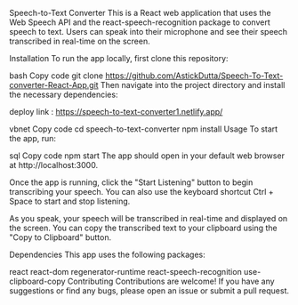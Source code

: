 Speech-to-Text Converter
This is a React web application that uses the Web Speech API and the react-speech-recognition package to convert speech to text. Users can speak into their microphone and see their speech transcribed in real-time on the screen.

Installation
To run the app locally, first clone this repository:

bash
Copy code
git clone https://github.com/AstickDutta/Speech-To-Text-converter-React-App.git
Then navigate into the project directory and install the necessary dependencies:

deploy link : https://speech-to-text-converter1.netlify.app/

vbnet
Copy code
cd speech-to-text-converter
npm install
Usage
To start the app, run:

sql
Copy code
npm start
The app should open in your default web browser at http://localhost:3000.

Once the app is running, click the "Start Listening" button to begin transcribing your speech. You can also use the keyboard shortcut Ctrl + Space to start and stop listening.

As you speak, your speech will be transcribed in real-time and displayed on the screen. You can copy the transcribed text to your clipboard using the "Copy to Clipboard" button.

Dependencies
This app uses the following packages:

react
react-dom
regenerator-runtime
react-speech-recognition
use-clipboard-copy
Contributing
Contributions are welcome! If you have any suggestions or find any bugs, please open an issue or submit a pull request.
